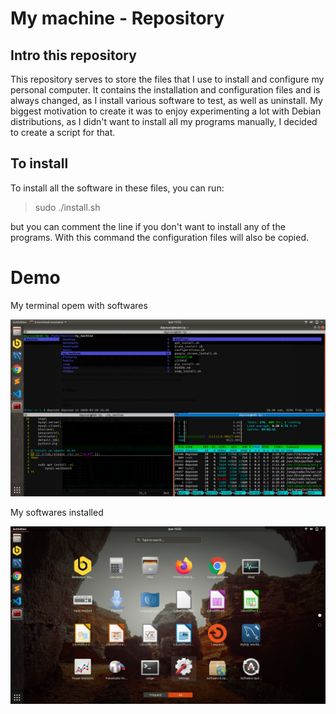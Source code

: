 # My machine - Repository

## Intro this repository

This repository serves to store the files that I use to install and configure my personal computer. It contains the installation and configuration files and is always changed, as I install various software to test, as well as uninstall. My biggest motivation to create it was to enjoy experimenting a lot with Debian distributions, as I didn't want to install all my programs manually, I decided to create a script for that.

## To install

To install all the software in these files, you can run:

> sudo ./install.sh

but you can comment the line if you don't want to install any of the programs. With this command the configuration files will also be copied.

# Demo

My terminal opem with softwares

![](./IMG/demo_t.png)

My softwares installed

![](./IMG/demo_s.png)

